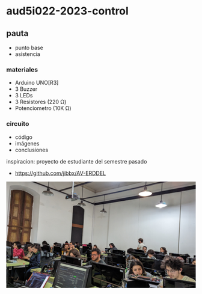 # aud5i022-2023-control

## pauta

- punto base
- asistencia
### materiales

- Arduino UNO[R3]
- 3 Buzzer
- 3 LEDs
- 3 Resistores (220 Ω)
- Potenciometro (10K Ω)

### circuito
- código
- imágenes
- conclusiones

inspiracion: proyecto de estudiante del semestre pasado

* https://github.com/jibbx/AV-ERDDEL

![alt](foto.jpg "foto en clases")
